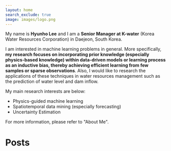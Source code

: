 ```yaml
---
layout: home
search_exclude: true
image: images/logo.png
---
```


My name is **Hyunho Lee** and I am a **Senior Manager at K-water** (Korea Water Resources Corporation) in Daejeon, South Korea. 


I am interested in machine learning problems in general. More specifically, **my research focuses on incorporating prior knowledge (especially physics-based knowledge) within data-driven models or learning process as an inductive bias, thereby achieving efficient learning from few samples or sparse observations**. Also, I would like to research the applications of these techniques in water resources management such as the prediction of water level and dam inflow. 


My main research interests are below:
 - Physics-guided machine learning
 - Spatiotemporal data mining (especially forecasting)
 - Uncertainty Estimation

For more information, please refer to "About Me".


# Posts
